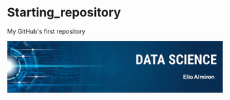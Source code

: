 # Starting_repository
My GitHub's first repository

<p align="center">
  <img src="banner.png" >
</p>

